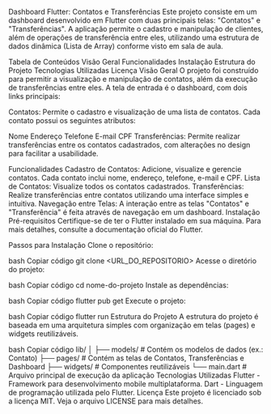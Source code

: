 Dashboard Flutter: Contatos e Transferências
Este projeto consiste em um dashboard desenvolvido em Flutter com duas principais telas: "Contatos" e "Transferências". A aplicação permite o cadastro e manipulação de clientes, além de operações de transferência entre eles, utilizando uma estrutura de dados dinâmica (Lista de Array) conforme visto em sala de aula.

Tabela de Conteúdos
Visão Geral
Funcionalidades
Instalação
Estrutura do Projeto
Tecnologias Utilizadas
Licença
Visão Geral
O projeto foi construído para permitir a visualização e manipulação de contatos, além da execução de transferências entre eles. A tela de entrada é o dashboard, com dois links principais:

Contatos: Permite o cadastro e visualização de uma lista de contatos. Cada contato possui os seguintes atributos:

Nome
Endereço
Telefone
E-mail
CPF
Transferências: Permite realizar transferências entre os contatos cadastrados, com alterações no design para facilitar a usabilidade.

Funcionalidades
Cadastro de Contatos: Adicione, visualize e gerencie contatos. Cada contato inclui nome, endereço, telefone, e-mail e CPF.
Lista de Contatos: Visualize todos os contatos cadastrados.
Transferências: Realize transferências entre contatos utilizando uma interface simples e intuitiva.
Navegação entre Telas: A interação entre as telas "Contatos" e "Transferência" é feita através de navegação em um dashboard.
Instalação
Pré-requisitos
Certifique-se de ter o Flutter instalado em sua máquina. Para mais detalhes, consulte a documentação oficial do Flutter.

Passos para Instalação
Clone o repositório:

bash
Copiar código
git clone <URL_DO_REPOSITORIO>
Acesse o diretório do projeto:

bash
Copiar código
cd nome-do-projeto
Instale as dependências:

bash
Copiar código
flutter pub get
Execute o projeto:

bash
Copiar código
flutter run
Estrutura do Projeto
A estrutura do projeto é baseada em uma arquitetura simples com organização em telas (pages) e widgets reutilizáveis.

bash
Copiar código
lib/
│
├── models/               # Contém os modelos de dados (ex.: Contato)
├── pages/                # Contém as telas de Contatos, Transferências e Dashboard
├── widgets/              # Componentes reutilizáveis
└── main.dart             # Arquivo principal de execução da aplicação
Tecnologias Utilizadas
Flutter - Framework para desenvolvimento mobile multiplataforma.
Dart - Linguagem de programação utilizada pelo Flutter.
Licença
Este projeto é licenciado sob a licença MIT. Veja o arquivo LICENSE para mais detalhes.

